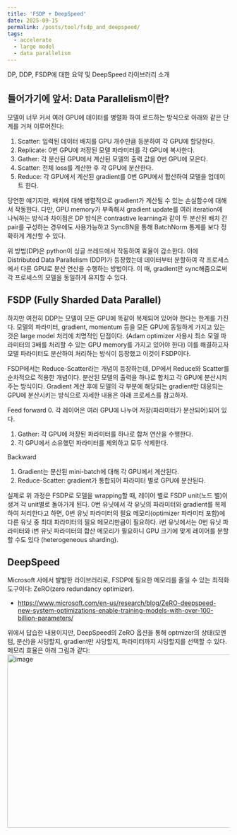 ```yaml
---
title: 'FSDP + DeepSpeed'
date: 2025-09-15
permalink: /posts/tool/fsdp_and_deepspeed/
tags:
  - accelerate
  - large model
  - data parallelism
---
```


DP, DDP, FSDP에 대한 요약 및 DeepSpeed 라이브러리 소개

들어가기에 앞서: Data Parallelism이란?
-----

모델이 너무 커서 여러 GPU에 데이터를 병렬화 하여 로드하는 방식으로 아래와 같은 단계를 거쳐 이루어진다:
  1. Scatter: 입력된 데이터 배치를 GPU 개수만큼 등분하여 각 GPU에 할당한다.
  2. Replicate: 0번 GPU에 저장된 모델 파라미터를 각 GPU에 복사한다.
  3. Gather: 각 분산된 GPU에서 계산된 모델의 출력 값을 0번 GPU에 모은다.
  4. Scatter: 전체 loss를 계산한 후 각 GPU에 분산한다.
  5. Reduce: 각 GPU에서 계산된 gradient를 0번 GPU에서 합산하여 모델을 업데이트 한다.

당연한 얘기지만, 배치에 대해 병렬적으로 gradient가 계산될 수 있는 손실함수에 대해서 작동한다.
다만, GPU memory가 부족해서 gradient update를 여러 iteration에 나눠하는 방식과 차이점은 DP 방식은 contrastive learning과 같이 두 분산된 배치 간 pair를 구성하는 경우에도 사용가능하고 SyncBN을 통해 BatchNorm 통계를 보다 정확하게 계산할 수 있다.

위 방법(DP)은 python이 싱글 쓰레드에서 작동하여 효율이 감소한다. 이에 Distributed Data Parallelism (DDP)가 등장했는데 데이터부터 분할하여 각 프로세스에서 다른 GPU로 분산 연산을 수행하는 방법이다.
이 때, gradient만 sync해줌으로써 각 프로세스의 모델을 동일하게 유지할 수 있다.

FSDP (Fully Sharded Data Parallel)
-----

하지만 여전히 DDP는 모델이 모든 GPU에 똑같이 복제되어 있어야 한다는 한계를 가진다.
모델의 파라미터, gradient, momentum 등을 모든 GPU에 동일하게 가지고 있는 것은 large model 처리에 치명적인 단점이다.
(Adam optimizer 사용시 최소 모델 파라미터의 3배를 처리할 수 있는 GPU memory를 가지고 있어야 한다)
이를 해결하고자 모델 파라미터도 분산하여 처리하는 방식이 등장했고 이것이 FSDP이다.

FSDP에서는 Reduce-Scatter라는 개념이 등장하는데, DP에서 Reduce와 Scatter를 순차적으로 적용한 개념이다.
분산된 모델의 출력을 하나로 합치고 각 GPU에 분산시켜 주는 방식이다.
Gradient 계산 후에 모델의 각 부분에 해당되는 gradient만 대응되는 GPU에 분산시키는 방식으로 자세한 내용은 아래 프로세스를 참고하자.

Feed forward
  0. 각 레이어은 여러 GPU에 나누어 저장(파라미터가 분산되어)되어 있다.
  1. Gather: 각 GPU에 저장된 파라미터를 하나로 합쳐 연산을 수행한다.
  2. 각 GPU에서 소유했던 파라미터를 제외하고 모두 삭제한다.

Backward
  1. Gradient는 분산된 mini-batch에 대해 각 GPU에서 계산된다.
  2. Reduce-Scatter: gradient가 통합되어 파라미터 별로 GPU에 분산된다.

실제로 위 과정은 FSDP로 모델을 wrapping할 때, 레이어 별로 FSDP unit(노드 별)이 생겨 각 unit별로 돌아가게 된다.
0번 유닛에서 각 유닛의 파라미터와 gradient를 복제하여 처리한다고 하면, 0번 유닛 파라미터의 필요 메모리(optimizer 파라미터 포함)에 다른 유닛 중 최대 파라미터의 필요 메모리만큼이 필요하다.
i번 유닛에서는 0번 유닛 파라미터와 i번 유닛 파라미터의 합산 메모리가 필요하니 GPU 크기에 맞게 레이어를 분할할 수도 있다 (heterogeneous sharding).

DeepSpeed
-----
Microsoft 사에서 발발한 라이브러리로, FSDP에 필요한 메모리를 줄일 수 있는 최적화 도구이다: ZeRO(zero redundancy optimizer).
* https://www.microsoft.com/en-us/research/blog/ZeRO-deepspeed-new-system-optimizations-enable-training-models-with-over-100-billion-parameters/

위에서 답습한 내용이지만, DeepSpeed의 ZeRO 옵션을 통해 optmizer의 상태(모멘텀, 분산)을 샤딩할지, gradient만 샤당할지, 파라미터까지 샤딩할지를 선택할 수 있다.
메모리 효율은 아래 그림과 같다:
<img width="951" height="392" alt="image" src="https://github.com/user-attachments/assets/442ed111-7325-4a2e-96bf-15ded410c35e" />
